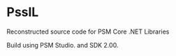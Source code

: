 # PssIL
Reconstructed source code for PSM Core .NET Libraries


Build using PSM Studio. and SDK 2.00.

